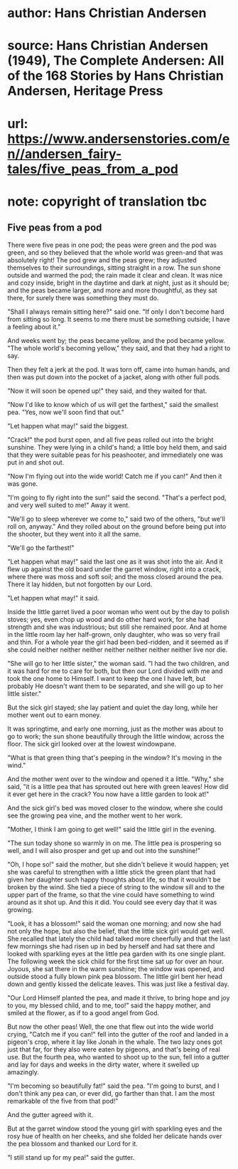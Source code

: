 # author: Hans Christian Andersen
# source: Hans Christian Andersen (1949), The Complete Andersen: All of the 168 Stories by Hans Christian Andersen, Heritage Press
# url: https://www.andersenstories.com/en//andersen_fairy-tales/five_peas_from_a_pod
# note: copyright of translation tbc

## Five peas from a pod 

There were five peas in one pod; the peas were green and the pod was
green, and so they believed that the whole world was green-and that was
absolutely right! The pod grew and the peas grew; they adjusted
themselves to their surroundings, sitting straight in a row. The sun
shone outside and warmed the pod; the rain made it clear and clean. It
was nice and cozy inside, bright in the daytime and dark at night, just
as it should be; and the peas became larger, and more and more
thoughtful, as they sat there, for surely there was something they must
do.

"Shall I always remain sitting here?" said one. "If only I don't
become hard from sitting so long. It seems to me there must be something
outside; I have a feeling about it."

And weeks went by; the peas became yellow, and the pod became yellow.
"The whole world's becoming yellow," they said, and that they had a
right to say.

Then they felt a jerk at the pod. It was torn off, came into human
hands, and then was put down into the pocket of a jacket, along with
other full pods.

"Now it will soon be opened up!" they said, and they waited for that.

"Now I'd like to know which of us will get the farthest," said the
smallest pea. "Yes, now we'll soon find that out."

"Let happen what may!" said the biggest.

"Crack!" the pod burst open, and all five peas rolled out into the
bright sunshine. They were lying in a child's hand; a little boy held
them, and said that they were suitable peas for his peashooter, and
immediately one was put in and shot out.

"Now I'm flying out into the wide world! Catch me if you can!" And
then it was gone.

"I'm going to fly right into the sun!" said the second. "That's a
perfect pod, and very well suited to me!" Away it went.

"We'll go to sleep wherever we come to," said two of the others,
"but we'll roll on, anyway." And they rolled about on the ground
before being put into the shooter, but they went into it all the same.

"We'll go the farthest!"

"Let happen what may!" said the last one as it was shot into the air.
And it flew up against the old board under the garret window, right into
a crack, where there was moss and soft soil; and the moss closed around
the pea. There it lay hidden, but not forgotten by our Lord.

"Let happen what may!" it said.

Inside the little garret lived a poor woman who went out by the day to
polish stoves; yes, even chop up wood and do other hard work, for she
had strength and she was industrious; but still she remained poor. And
at home in the little room lay her half-grown, only daughter, who was so
very frail and thin. For a whole year the girl had been bed-ridden, and
it seemed as if she could neither neither neither neither neither
neither neither live nor die.

"She will go to her little sister," the woman said. "I had the two
children, and it was hard for me to care for both, but then our Lord
divided with me and took the one home to Himself. I want to keep the one
I have left, but probably He doesn't want them to be separated, and she
will go up to her little sister."

But the sick girl stayed; she lay patient and quiet the day long, while
her mother went out to earn money.

It was springtime, and early one morning, just as the mother was about
to go to work; the sun shone beautifully through the little window,
across the floor. The sick girl looked over at the lowest windowpane.

"What is that green thing that's peeping in the window? It's moving
in the wind."

And the mother went over to the window and opened it a little. "Why,"
she said, "it is a little pea that has sprouted out here with green
leaves! How did it ever get here in the crack? You now have a little
garden to look at!"

And the sick girl's bed was moved closer to the window, where she could
see the growing pea vine, and the mother went to her work.

"Mother, I think I am going to get well!" said the little girl in the
evening.

"The sun today shone so warmly in on me. The little pea is prospering
so well, and I will also prosper and get up and out into the sunshine!"

"Oh, I hope so!" said the mother, but she didn't believe it would
happen; yet she was careful to strengthen with a little stick the green
plant that had given her daughter such happy thoughts about life, so
that it wouldn't be broken by the wind. She tied a piece of string to
the window sill and to the upper part of the frame, so that the vine
could have something to wind around as it shot up. And this it did. You
could see every day that it was growing.

"Look, it has a blossom!" said the woman one morning; and now she had
not only the hope, but also the belief, that the little sick girl would
get well. She recalled that lately the child had talked more cheerfully
and that the last few mornings she had risen up in bed by herself and
had sat there and looked with sparkling eyes at the little pea garden
with its one single plant. The following week the sick child for the
first time sat up for over an hour. Joyous, she sat there in the warm
sunshine; the window was opened, and outside stood a fully blown pink
pea blossom. The little girl bent her head down and gently kissed the
delicate leaves. This was just like a festival day.

"Our Lord Himself planted the pea, and made it thrive, to bring hope
and joy to you, my blessed child, and to me, too!" said the happy
mother, and smiled at the flower, as if to a good angel from God.

But now the other peas! Well, the one that flew out into the wide world
crying, "Catch me if you can!" fell into the gutter of the roof and
landed in a pigeon's crop, where it lay like Jonah in the whale. The
two lazy ones got just that far, for they also were eaten by pigeons,
and that's being of real use. But the fourth pea, who wanted to shoot
up to the sun, fell into a gutter and lay for days and weeks in the
dirty water, where it swelled up amazingly.

"I'm becoming so beautifully fat!" said the pea. "I'm going to
burst, and I don't think any pea can, or ever did, go farther than
that. I am the most remarkable of the five from that pod!"

And the gutter agreed with it.

But at the garret window stood the young girl with sparkling eyes and
the rosy hue of health on her cheeks, and she folded her delicate hands
over the pea blossom and thanked our Lord for it.

"I still stand up for my pea!" said the gutter.
